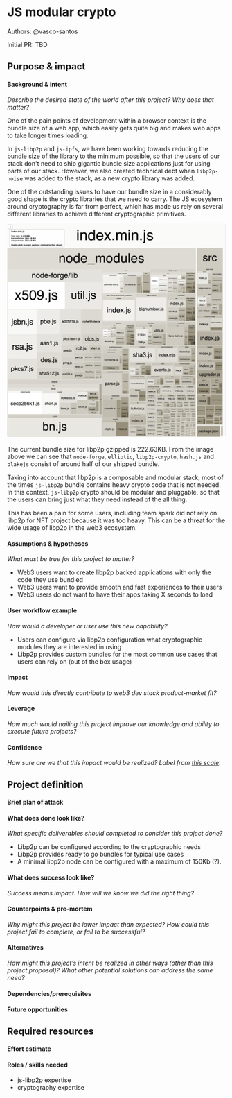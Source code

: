 # JS modular crypto

Authors: @vasco-santos

Initial PR: TBD <!-- Reference the PR first proposing this document. Oooh, self-reference! -->

<!--
This template is for a proposal/brief/pitch for a significant project to be undertaken by a Web3 Dev project team.
The goal of project proposals is to help us decide which work to take on, which things are more valuable than other things.
-->
<!--
A proposal should contain enough detail for others to understand how this project contributes to our team’s mission of product-market fit
for our unified stack of protocols, what is included in scope of the project, where to get started if a project team were to take this on,
and any other information relevant for prioritizing this project against others.
It does not need to describe the work in much detail. Most technical design and planning would take place after a proposal is adopted.
Good project scope aims for ~3-5 engineers for 1-3 months (though feel free to suggest larger-scoped projects anyway). 
Projects do not include regular day-to-day maintenance and improvement work, e.g. on testing, tooling, validation, code clarity, refactors for future capability, etc.
-->
<!--
For ease of discussion in PRs, consider breaking lines after every sentence or long phrase.
-->

## Purpose &amp; impact 
#### Background &amp; intent
_Describe the desired state of the world after this project? Why does that matter?_
<!--
Outline the status quo, including any relevant context on the problem you’re seeing that this project should solve. Wherever possible, include pains or problems that you’ve seen users experience to help motivate why solving this problem works towards top-line objectives. 
-->

One of the pain points of development within a browser context is the bundle size of a web app, which easily gets quite big and makes web apps to take longer times loading.

In `js-libp2p` and `js-ipfs`, we have been working towards reducing the bundle size of the library to the minimum possible, so that the users of our stack don't need to ship gigantic bundle size applications just for using parts of our stack. However, we also created technical debt when `libp2p-noise` was added to the stack, as a new crypto library was added.

One of the outstanding issues to have our bundle size in a considerably good shape is the crypto libraries that we need to carry. The JS ecosystem around cryptography is far from perfect, which has made us rely on several different libraries to achieve different cryptographic primitives.

![image info](./js-libp2p-bundle.png)

The current bundle size for libp2p gzipped is 222.63KB. From the image above we can see that `node-forge`, `elliptic`, `libp2p-crypto`, `hash.js` and `blakejs` consist of around half of our shipped bundle.

Taking into account that libp2p is a composable and modular stack, most of the times `js-libp2p` bundle contains heavy crypto code that is not needed. In this context, `js-libp2p` crypto should be modular and pluggable, so that the users can bring just what they need instead of the all thing.

This has been a pain for some users, including team spark did not rely on libp2p for NFT project because it was too heavy. This can be a threat for the wide usage of libp2p in the web3 ecosystem.

#### Assumptions &amp; hypotheses
_What must be true for this project to matter?_
<!--(bullet list)-->

- Web3 users want to create libp2p backed applications with only the code they use bundled
- Web3 users want to provide smooth and fast experiences to their users
- Web3 users do not want to have their apps taking X seconds to load

#### User workflow example
_How would a developer or user use this new capability?_
<!--(short paragraph)-->

- Users can configure via libp2p configuration what cryptographic modules they are interested in using
- Libp2p provides custom bundles for the most common use cases that users can rely on (out of the box usage)

#### Impact
_How would this directly contribute to web3 dev stack product-market fit?_

<!--
Explain how this addresses known challenges or opportunities.
What awesome potential impact/outcomes/results will we see if we nail this project?
-->

#### Leverage
_How much would nailing this project improve our knowledge and ability to execute future projects?_

<!--
Explain the opportunity or leverage point for our subsequent velocity/impact (e.g. by speeding up development, enabling more contributors, etc)
-->

#### Confidence
_How sure are we that this impact would be realized? Label from [this scale](https://medium.com/@nimay/inside-product-introduction-to-feature-priority-using-ice-impact-confidence-ease-and-gist-5180434e5b15)_.

<!--Explain why this rating-->


## Project definition
#### Brief plan of attack

<!--Briefly describe the milestones/steps/work needed for this project-->

#### What does done look like?
_What specific deliverables should completed to consider this project done?_

- Libp2p can be configured according to the cryptographic needs
- Libp2p provides ready to go bundles for typical use cases
- A minimal libp2p node can be configured with a maximum of 150Kb (?).

####  What does success look like?
_Success means impact. How will we know we did the right thing?_

<!--
Provide success criteria. These might include particular metrics, desired changes in the types of bug reports being filed, desired changes in qualitative user feedback (measured via surveys, etc), etc.
-->

#### Counterpoints &amp; pre-mortem
_Why might this project be lower impact than expected? How could this project fail to complete, or fail to be successful?_

#### Alternatives
_How might this project’s intent be realized in other ways (other than this project proposal)? What other potential solutions can address the same need?_

#### Dependencies/prerequisites
<!--List any other projects that are dependencies/prerequisites for this project that is being pitched.-->

#### Future opportunities
<!--What future projects/opportunities could this project enable?-->

## Required resources

#### Effort estimate
<!--T-shirt size rating of the size of the project. If the project might require external collaborators/teams, please note in the roles/skills section below). 
For a team of 3-5 people with the appropriate skills:
- Small, 1-2 weeks
- Medium, 3-5 weeks
- Large, 6-10 weeks
- XLarge, >10 weeks
Describe any choices and uncertainty in this scope estimate. (E.g. Uncertainty in the scope until design work is complete, low uncertainty in execution thereafter.)
-->

#### Roles / skills needed
<!--Describe the knowledge/skill-sets and team that are needed for this project (e.g. PM, docs, protocol or library expertise, design expertise, etc.). If this project could be externalized to the community or a team outside PL's direct employment, please note that here.-->

- js-libp2p expertise
- cryptography expertise
